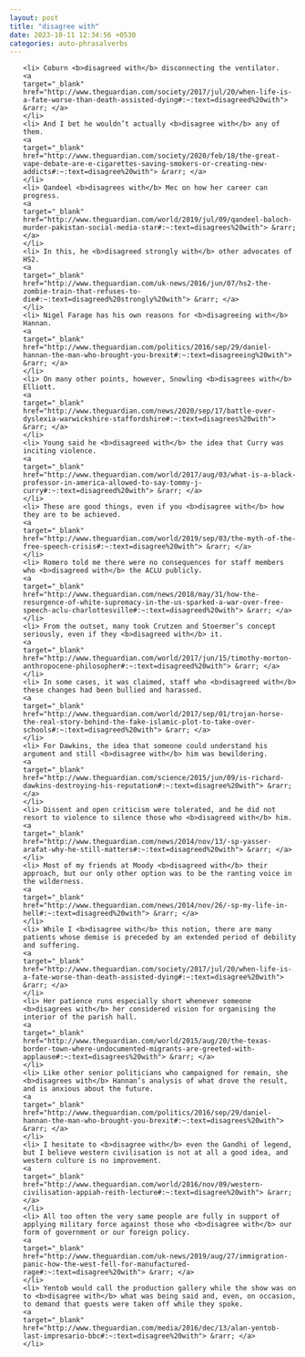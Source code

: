 ```yaml
---
layout: post
title: "disagree with"
date: 2023-10-11 12:34:56 +0530
categories: auto-phrasalverbs
---
```

<ol>

    <li> Coburn <b>disagreed with</b> disconnecting the ventilator.
    <a 
    target="_blank" 
    href="http://www.theguardian.com/society/2017/jul/20/when-life-is-a-fate-worse-than-death-assisted-dying#:~:text=disagreed%20with"> &rarr; </a>
    </li>
    <li> And I bet he wouldn’t actually <b>disagree with</b> any of them.
    <a 
    target="_blank" 
    href="http://www.theguardian.com/society/2020/feb/18/the-great-vape-debate-are-e-cigarettes-saving-smokers-or-creating-new-addicts#:~:text=disagree%20with"> &rarr; </a>
    </li>
    <li> Qandeel <b>disagrees with</b> Mec on how her career can progress.
    <a 
    target="_blank" 
    href="http://www.theguardian.com/world/2019/jul/09/qandeel-baloch-murder-pakistan-social-media-star#:~:text=disagrees%20with"> &rarr; </a>
    </li>
    <li> In this, he <b>disagreed strongly with</b> other advocates of HS2.
    <a 
    target="_blank" 
    href="http://www.theguardian.com/uk-news/2016/jun/07/hs2-the-zombie-train-that-refuses-to-die#:~:text=disagreed%20strongly%20with"> &rarr; </a>
    </li>
    <li> Nigel Farage has his own reasons for <b>disagreeing with</b> Hannan.
    <a 
    target="_blank" 
    href="http://www.theguardian.com/politics/2016/sep/29/daniel-hannan-the-man-who-brought-you-brexit#:~:text=disagreeing%20with"> &rarr; </a>
    </li>
    <li> On many other points, however, Snowling <b>disagrees with</b> Elliott.
    <a 
    target="_blank" 
    href="http://www.theguardian.com/news/2020/sep/17/battle-over-dyslexia-warwickshire-staffordshire#:~:text=disagrees%20with"> &rarr; </a>
    </li>
    <li> Young said he <b>disagreed with</b> the idea that Curry was inciting violence.
    <a 
    target="_blank" 
    href="http://www.theguardian.com/world/2017/aug/03/what-is-a-black-professor-in-america-allowed-to-say-tommy-j-curry#:~:text=disagreed%20with"> &rarr; </a>
    </li>
    <li> These are good things, even if you <b>disagree with</b> how they are to be achieved.
    <a 
    target="_blank" 
    href="http://www.theguardian.com/world/2019/sep/03/the-myth-of-the-free-speech-crisis#:~:text=disagree%20with"> &rarr; </a>
    </li>
    <li> Romero told me there were no consequences for staff members who <b>disagreed with</b> the ACLU publicly.
    <a 
    target="_blank" 
    href="http://www.theguardian.com/news/2018/may/31/how-the-resurgence-of-white-supremacy-in-the-us-sparked-a-war-over-free-speech-aclu-charlottesville#:~:text=disagreed%20with"> &rarr; </a>
    </li>
    <li> From the outset, many took Crutzen and Stoermer’s concept seriously, even if they <b>disagreed with</b> it.
    <a 
    target="_blank" 
    href="http://www.theguardian.com/world/2017/jun/15/timothy-morton-anthropocene-philosopher#:~:text=disagreed%20with"> &rarr; </a>
    </li>
    <li> In some cases, it was claimed, staff who <b>disagreed with</b> these changes had been bullied and harassed.
    <a 
    target="_blank" 
    href="http://www.theguardian.com/world/2017/sep/01/trojan-horse-the-real-story-behind-the-fake-islamic-plot-to-take-over-schools#:~:text=disagreed%20with"> &rarr; </a>
    </li>
    <li> For Dawkins, the idea that someone could understand his argument and still <b>disagree with</b> him was bewildering.
    <a 
    target="_blank" 
    href="http://www.theguardian.com/science/2015/jun/09/is-richard-dawkins-destroying-his-reputation#:~:text=disagree%20with"> &rarr; </a>
    </li>
    <li> Dissent and open criticism were tolerated, and he did not resort to violence to silence those who <b>disagreed with</b> him.
    <a 
    target="_blank" 
    href="http://www.theguardian.com/news/2014/nov/13/-sp-yasser-arafat-why-he-still-matters#:~:text=disagreed%20with"> &rarr; </a>
    </li>
    <li> Most of my friends at Moody <b>disagreed with</b> their approach, but our only other option was to be the ranting voice in the wilderness.
    <a 
    target="_blank" 
    href="http://www.theguardian.com/news/2014/nov/26/-sp-my-life-in-hell#:~:text=disagreed%20with"> &rarr; </a>
    </li>
    <li> While I <b>disagree with</b> this notion, there are many patients whose demise is preceded by an extended period of debility and suffering.
    <a 
    target="_blank" 
    href="http://www.theguardian.com/society/2017/jul/20/when-life-is-a-fate-worse-than-death-assisted-dying#:~:text=disagree%20with"> &rarr; </a>
    </li>
    <li> Her patience runs especially short whenever someone <b>disagrees with</b> her considered vision for organising the interior of the parish hall.
    <a 
    target="_blank" 
    href="http://www.theguardian.com/world/2015/aug/20/the-texas-border-town-where-undocumented-migrants-are-greeted-with-applause#:~:text=disagrees%20with"> &rarr; </a>
    </li>
    <li> Like other senior politicians who campaigned for remain, she <b>disagrees with</b> Hannan’s analysis of what drove the result, and is anxious about the future.
    <a 
    target="_blank" 
    href="http://www.theguardian.com/politics/2016/sep/29/daniel-hannan-the-man-who-brought-you-brexit#:~:text=disagrees%20with"> &rarr; </a>
    </li>
    <li> I hesitate to <b>disagree with</b> even the Gandhi of legend, but I believe western civilisation is not at all a good idea, and western culture is no improvement.
    <a 
    target="_blank" 
    href="http://www.theguardian.com/world/2016/nov/09/western-civilisation-appiah-reith-lecture#:~:text=disagree%20with"> &rarr; </a>
    </li>
    <li> All too often the very same people are fully in support of applying military force against those who <b>disagree with</b> our form of government or our foreign policy.
    <a 
    target="_blank" 
    href="http://www.theguardian.com/uk-news/2019/aug/27/immigration-panic-how-the-west-fell-for-manufactured-rage#:~:text=disagree%20with"> &rarr; </a>
    </li>
    <li> Yentob would call the production gallery while the show was on to <b>disagree with</b> what was being said and, even, on occasion, to demand that guests were taken off while they spoke.
    <a 
    target="_blank" 
    href="http://www.theguardian.com/media/2016/dec/13/alan-yentob-last-impresario-bbc#:~:text=disagree%20with"> &rarr; </a>
    </li>
